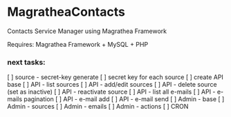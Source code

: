# MagratheaContacts
Contacts Service Manager using Magrathea Framework

Requires:
Magrathea Framework + MySQL + PHP

### next tasks: ###

[ ] source - secret-key generate
[ ] secret key for each source
[ ] create API base
[ ] API - list sources
[ ] API - add/edit sources
[ ] API - delete source (set as inactive)
[ ] API - reactivate source
[ ] API - list all e-mails
[ ] API - e-mails pagination
[ ] API - e-mail add
[ ] API - e-mail send
[ ] Admin - base
[ ] Admin - sources
[ ] Admin - emails
[ ] Admin - actions
[ ] CRON




